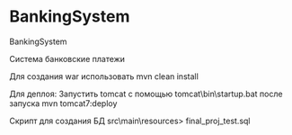 # BankingSystem
BankingSystem

Система банковские платежи

Для создания war использовать mvn clean install

Для деплоя: Запустить tomcat с помощью tomcat\bin\startup.bat
после запуска mvn tomcat7:deploy

Скрипт для создания БД src\main\resources> final_proj_test.sql

